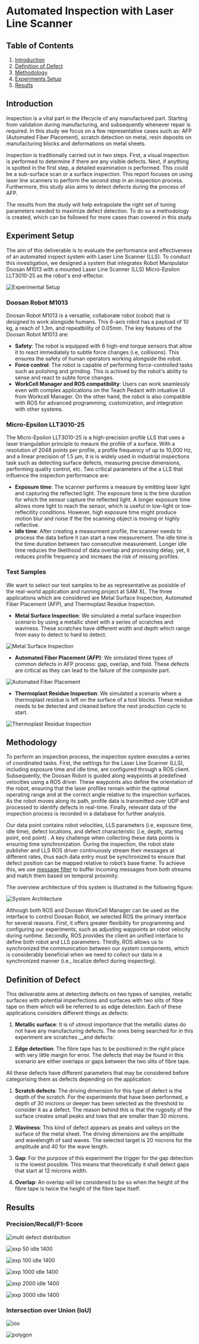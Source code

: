 # Automated Inspection with Laser Line Scanner

## Table of Contents

1. [Introduction](#introduction)
1. [Definition of Defect](#definition-of-defect)
1. [Methodology](#methodology)
1. [Experiments Setup](#experiment-setup)
1. [Results](#results)

## Introduction

Inspection is a vital part in the lifecycle of any manufactured part. Starting from validation during manufacturing, and subsequently whenever repair is required. In this study we focus on a few representative cases such as: AFP (Automated Fiber Placement), scratch detection on metal, resin deposits on manufacturing blocks and deformations on metal sheets. 

Inspection is traditionally carried out in two steps. First, a visual inspection is performed to determine if there are any visible defects. Next, if anything is spotted in the first step, a detailed examination is performed. This could be a sub-surface scan or a surface inspection. This report focuses on using laser line scanners to perform the second step in an inspection process. Furthermore, this study also aims to detect defects during the process of AFP. 

The results from the study will help extrapolate the right set of tuning parameters needed to maximize defect detection. To do so a methodology is created, which can be followed for more cases than covered in this study.

## Experiment Setup
The aim of this deliverable is to evaluate the performance and effectiveness of an automated inspect system with Laser Line Scanner (LLS). To conduct this investigation, we designed  a system that integrates Robot Manipulator Doosan M1013 with a mounted Laser Line Scanner (LLS) Micro-Epsilon LLT3010-25 as the robot's end-effector.

![Experimental Setup](./assets/experimental_setup.png)

### Doosan Robot M1013
Doosan Robot M1013 is a versatile, collaborate robot (cobot) that is designed to work alongside humans. This 6-axis robot has a payload of 10 kg, a reach of 1.3m, and repeatbility of 0.05mm. The key features of the Doosan Robot M1013 are:

- **Safety**: The robot is equipped with 6 high-end torque sensors that allow it to react immediately to subtle force changes (i.e, collisions). This ensures the safety of human operators working alongside the robot.
- **Force control**: The robot is capable of performing force-controlled tasks such as polishing and grinding. This is achived by the robot's ability to sense and react to subte force changes.
- **WorkCell Manager and ROS compatibility**: Users can work seamlessly even with complex applications on the Teach Pedant with intuative UI from Workcell Manager. On the other hand, the robot is also compatible with ROS for advanced programming, customization, and integration with other systems. 


### Micro-Epsilon LLT3010-25
The Micro-Epsilon LLT3010-25 is a high-precision profile LLS that uses a laser triangulation principle to meaure the profile of a surface. With a resolution of 2048 points per profile, a profile frequency of up to 10,000 Hz, and a linear precision of 1.5 µm, it is is widely used in industrial inspections task such as detecting surface defects, measuring precise dimensions, performing quality control, etc. Two critical parameters of the a LLS that influence the inspection performance are:

- **Exposure time**: The scanner performs a measure by emitting laser light and capturing the reflected light. The exposure time is the time duration for which the sensor capture the reflected light. A longer exposure time allows more light to reach the sensor, which is useful in low-light or low-reflecitity conditions. However, high exposure time might produce motion blur and noise if the the scanning object is moving or highly reflective.
- **Idle time**: After creating a measurment profile, the scanner needs to process the data before it can start a new measurement. The idle time is the time duration between two consecutive measurement. Longer idle time reduces the likelihood of data overlap and processing delay, yet, it reduces profile frequency and increaes the risk of missing profiles. 

###  Test Samples
We want to select our test samples to be as representative as posisble of the real-world application and running project at SAM XL. The three applications which are considered are Metal Surface Inspection, Automated Fiber Placement (AFP), and Thermoplast Residue Inspection.
    
- **Metal Surface Inspection**: We simulated a metal surface inspection scenario by using a metallic sheet with a series of scratches and waviness. These scratches have different width and depth which range from easy to detect to hard to detect. 

![Metal Surface Inspection](./assets/meta_scratch.png)

- **Automated Fiber Placement (AFP)**: We simulated three types of common defects in AFP process: gap, overlap, and fold. These defects are critical as they can lead to the failure of the composite part.

![Automated Fiber Placement](./assets/afp_inspect.png)

- **Thermoplast Residue Inspection**: We simulated a scenario where a thermoplast residue is left on the surface of a tool blocks. These residue needs to be detected and cleaned before the next production cycle to start.

![Thermoplast Residue Inspection](./assets/thermo_residue.png)

## Methodology
To perform an inspection process, the inspection system executes a series of coordinated tasks. First, the settings for the Laser Line Scanner (LLS), including exposure time and idle time, are configured through a ROS client. Subsequently, the Doosan Robot is guided along waypoints at predefined velocities using a ROS driver. These waypoints also define the orientation of the robot, ensuring that the laser profiles remain within the optimal operating range and at the correct angle relative to the inspection surfaces.  As the robot moves along its path, profile data is transmitted over UDP and processed to identify defects in real-time. Finally, relevant data of the inspection process is recorded in a database for further analysis.   

Our data point contains robot velocities, LLS parameters (i.e, exposure time, idle time), defect locations, and defect characteristic (i.e, depth, starting point, end point) . A key challenge when collecting these data points is ensuring time synchronization. During the inspection, the robot state publisher and LLS ROS driver continuously stream their messages at different rates, thus each data entry must be synchronized to ensure that defect position can be mapped relative to robot’s base frame.  To achieve this, we use [message filter](http://wiki.ros.org/message_filters) to buffer incoming messages from both streams and match them based on temporal proximity. 

The overview architecture of this system is illustrated in the following figure:

![System Architecture](./assets/system_design.png)

Although both ROS and Doosan WorkCell Manager can be used as the interface to control Doosan Robot, we selected  ROS the primary interface for several reasons. First, it offers greater flexibility for programming and configuring our experiments, such as adjusting waypoints an robot velocity during runtime. Secondly, ROS provides the client an unified interface to define both robot and LLS parameters. Thirdly, ROS allows us to synchronized the communication between our system components, which is considerably beneficial when we need to collect our data in a synchronized manner (i.e., localize defect during inspecting).

## Definition of Defect
This deliverable aims at detecting defects on two types of samples, metallic surfaces with potential imperfections and surfaces with two slits of fibre tape on them which will be referred to as edge detection. Each of these applications considers different things as defects:

1. __Metallic surface__: It is of utmost importance that the metallic slates do not have any manufacturing defects. The ones being searched for in this experiment are scratches __and defects:

1. __Edge detection__: The fibre tape has to be positioned in the right place with very little margin for error. The defects that may be found in this scenario are either overlaps or gaps between the two slits of fibre tape.

All these defects have different parameters that may be considered before categorising them as defects depending on the application:

1. __Scratch defects__: The driving dimension for this type of defect is the depth of the scratch. For the experiments that have been performed, a depth of 30 microns or deeper has been selected as the threshold to consider it as a defect. The reason behind this is that the rugosity of the surface creates small peaks and lows that are smaller than 30 microns.

1. __Waviness__: This kind of defect appears as peaks and valleys on the surface of the metal sheet. The driving dimensions are the amplitude and wavelength of said waves. The selected target is 20 microns for the amplitude and 40 for the wave length.

1. __Gap__: For the purpose of this experiment the trigger for the gap detection is the lowest possible. This means that theoretically it shall detect gaps that start at 12 microns width.

1. __Overlap__: An overlap will be considered to be so when the height of the fibre tape is twice the height of the fibre tape itself.

## Results

### Precision/Recall/F1-Score
![multi defect distribution](./assets/multi_defects_distribution.png)

![exp 50 idle 1400](./assets/exp_50_idle_1400.png) 

![exp 100 idle 1400](./assets/exp_100_idle_1400.png)

![exp 1000 idle 1400](./assets/exp_1000_idle_1400.png)

![exp 2000 idle 1400](./assets/exp_2000_idle_1400.png)

![exp 3000 idle 1400](./assets/exp_3000_idle_1400.png)

### Intersection over Union (IoU)
![iou](./assets/IOU_eval.png)

![polygon](./assets/polygon_localization.png)
